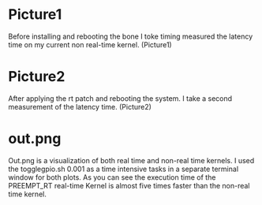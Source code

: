 # Picture1

Before installing and rebooting the bone I toke timing measured the latency time on my current non real-time kernel. (Picture1)

# Picture2

After applying the rt patch and rebooting the system. I take a second measurement of the latency time. (Picture2)


# out.png

Out.png is a visualization of both real time and non-real time kernels. I used the togglegpio.sh 0.001 as a time intensive tasks in a separate terminal window for both plots.
As you can see the execution time of the PREEMPT_RT real-time Kernel is almost five times faster than the non-real time kernel. 
